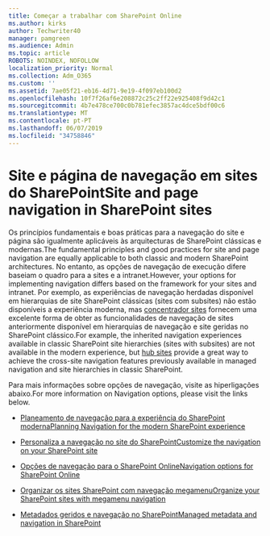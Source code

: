 ```yaml
---
title: Começar a trabalhar com SharePoint Online
ms.author: kirks
author: Techwriter40
manager: pamgreen
ms.audience: Admin
ms.topic: article
ROBOTS: NOINDEX, NOFOLLOW
localization_priority: Normal
ms.collection: Adm_O365
ms.custom: ''
ms.assetid: 7ae05f21-eb16-4d71-9e19-4f097eb100d2
ms.openlocfilehash: 10f7f26af6e208872c25c2ff22e925408f9d42c1
ms.sourcegitcommit: 4b7e478ce700c0b781efec3857ac4dce5bdf00c6
ms.translationtype: MT
ms.contentlocale: pt-PT
ms.lasthandoff: 06/07/2019
ms.locfileid: "34758846"
---
```

# <a name="site-and-page-navigation-in-sharepoint-sites"></a><span data-ttu-id="e8c3f-102">Site e página de navegação em sites do SharePoint</span><span class="sxs-lookup"><span data-stu-id="e8c3f-102">Site and page navigation in SharePoint sites</span></span>

<span data-ttu-id="e8c3f-103">Os princípios fundamentais e boas práticas para a navegação do site e página são igualmente aplicáveis às arquitecturas de SharePoint clássicas e modernas.</span><span class="sxs-lookup"><span data-stu-id="e8c3f-103">The fundamental principles and good practices for site and page navigation are equally applicable to both classic and modern SharePoint architectures.</span></span> <span data-ttu-id="e8c3f-104">No entanto, as opções de navegação de execução difere baseiam o quadro para a sites e a intranet.</span><span class="sxs-lookup"><span data-stu-id="e8c3f-104">However, your options for implementing navigation differs based on the framework for your sites and intranet.</span></span> <span data-ttu-id="e8c3f-105">Por exemplo, as experiências de navegação herdadas disponível em hierarquias de site SharePoint clássicas (sites com subsites) não estão disponíveis a experiência moderna, mas [concentrador sites](https://support.office.com/article/fe26ae84-14b7-45b6-a6d1-948b3966427f) fornecem uma excelente forma de obter as funcionalidades de navegação de sites anteriormente disponível em hierarquias de navegação e site geridas no SharePoint clássico.</span><span class="sxs-lookup"><span data-stu-id="e8c3f-105">For example, the inherited navigation experiences available in classic SharePoint site hierarchies (sites with subsites) are not available in the modern experience, but [hub sites](https://support.office.com/article/fe26ae84-14b7-45b6-a6d1-948b3966427f) provide a great way to achieve the cross-site navigation features previously available in managed navigation and site hierarchies in classic SharePoint.</span></span>

 <span data-ttu-id="e8c3f-106">Para mais informações sobre opções de navegação, visite as hiperligações abaixo.</span><span class="sxs-lookup"><span data-stu-id="e8c3f-106">For more information on Navigation options, please visit the links below.</span></span>

 - [<span data-ttu-id="e8c3f-107">Planeamento de navegação para a experiência do SharePoint moderna</span><span class="sxs-lookup"><span data-stu-id="e8c3f-107">Planning Navigation for the modern SharePoint experience</span></span>](https://docs.microsoft.com/sharepoint/plan-navigation-modern-experience)

- [<span data-ttu-id="e8c3f-108">Personaliza a navegação no site do SharePoint</span><span class="sxs-lookup"><span data-stu-id="e8c3f-108">Customize the navigation on your SharePoint site</span></span>](https://support.office.com/article/customize-the-navigation-on-your-sharepoint-site-3cd61ae7-a9ed-4e1e-bf6d-4655f0bf25ca)

- [<span data-ttu-id="e8c3f-109">Opções de navegação para o SharePoint Online</span><span class="sxs-lookup"><span data-stu-id="e8c3f-109">Navigation options for SharePoint Online</span></span>](https://docs.microsoft.com/office365/enterprise/navigation-options-for-sharepoint-online)
 
- [<span data-ttu-id="e8c3f-110">Organizar os sites SharePoint com navegação megamenu</span><span class="sxs-lookup"><span data-stu-id="e8c3f-110">Organize your SharePoint sites with megamenu navigation</span></span>](https://techcommunity.microsoft.com/t5/Microsoft-SharePoint-Blog/Organize-your-SharePoint-sites-with-megamenu-navigation-and-new/ba-p/328068)

- [<span data-ttu-id="e8c3f-111">Metadados geridos e navegação no SharePoint</span><span class="sxs-lookup"><span data-stu-id="e8c3f-111">Managed metadata and navigation in SharePoint</span></span>](https://docs.microsoft.com/sharepoint/dev/general-development/managed-metadata-and-navigation-in-sharepoint)


